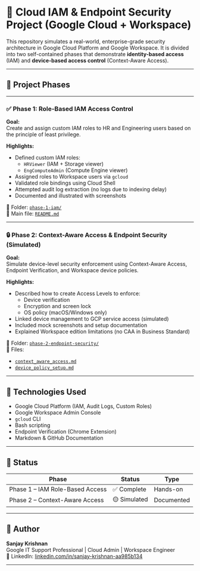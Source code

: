 # 🔐 Cloud IAM & Endpoint Security Project (Google Cloud + Workspace)

This repository simulates a real-world, enterprise-grade security architecture in Google Cloud Platform and Google Workspace. It is divided into two self-contained phases that demonstrate **identity-based access** (IAM) and **device-based access control** (Context-Aware Access).

---

## 📁 Project Phases

---

### ✅ Phase 1: Role-Based IAM Access Control

**Goal:**  
Create and assign custom IAM roles to HR and Engineering users based on the principle of least privilege.

**Highlights:**
- Defined custom IAM roles:
  - `HRViewer` (IAM + Storage viewer)
  - `EngComputeAdmin` (Compute Engine viewer)
- Assigned roles to Workspace users via `gcloud`
- Validated role bindings using Cloud Shell
- Attempted audit log extraction (no logs due to indexing delay)
- Documented and illustrated with screenshots

📁 Folder: [`phase-1-iam/`](./phase-1-iam/)  
📄 Main file: [`README.md`](./phase-1-iam/README.md)

---

### 🔒 Phase 2: Context-Aware Access & Endpoint Security (Simulated)

**Goal:**  
Simulate device-level security enforcement using Context-Aware Access, Endpoint Verification, and Workspace device policies.

**Highlights:**
- Described how to create Access Levels to enforce:
  - Device verification
  - Encryption and screen lock
  - OS policy (macOS/Windows only)
- Linked device management to GCP service access (simulated)
- Included mock screenshots and setup documentation
- Explained Workspace edition limitations (no CAA in Business Standard)

📁 Folder: [`phase-2-endpoint-security/`](./phase-2-endpoint-security/)  
📄 Files:
- [`context_aware_access.md`](./phase-2-endpoint-security/context_aware_access.md)
- [`device_policy_setup.md`](./phase-2-endpoint-security/device_policy_setup.md)

---

## 🧰 Technologies Used

- Google Cloud Platform (IAM, Audit Logs, Custom Roles)
- Google Workspace Admin Console
- `gcloud` CLI
- Bash scripting
- Endpoint Verification (Chrome Extension)
- Markdown & GitHub Documentation

---

## 📌 Status

| Phase | Status | Type |
|-------|--------|------|
| Phase 1 – IAM Role-Based Access | ✅ Complete | Hands-on |
| Phase 2 – Context-Aware Access | 🟡 Simulated | Documented |

---

## 👤 Author

**Sanjay Krishnan**  
Google IT Support Professional | Cloud Admin | Workspace Engineer  
🔗 LinkedIn: [linkedin.com/in/sanjay-krishnan-aa985b134](https://www.linkedin.com/in/sanjay-krishnan-aa985b134)

---
